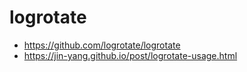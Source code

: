 # logrotate

* https://github.com/logrotate/logrotate
* https://jin-yang.github.io/post/logrotate-usage.html

